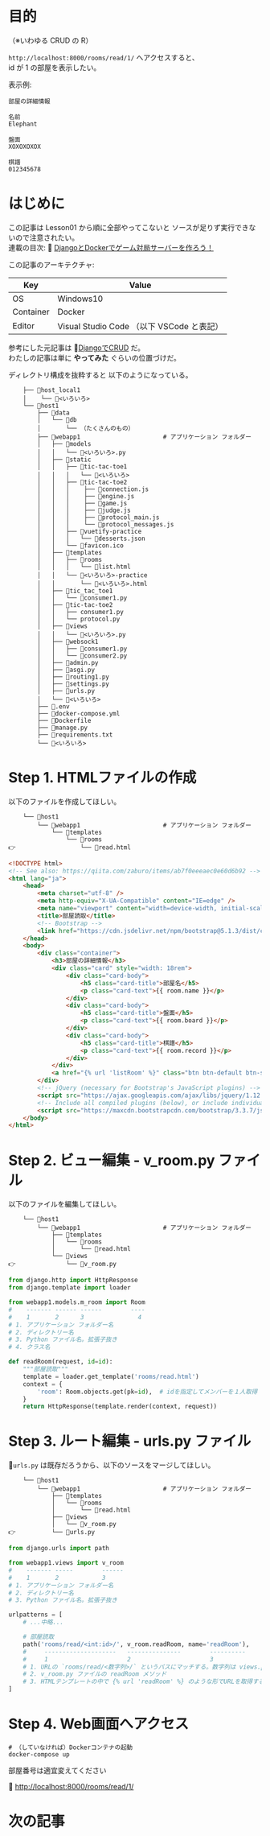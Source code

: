 # 目的

（※いわゆる CRUD の R）  

`http://localhost:8000/rooms/read/1/` へアクセスすると、  
id が 1 の部屋を表示したい。  

表示例:  

```plaintext
部屋の詳細情報

名前
Elephant

盤面
XOXOXOXOX

棋譜
012345678
```

# はじめに

この記事は Lesson01 から順に全部やってこないと ソースが足りず実行できないので注意されたい。  
連載の目次: 📖 [DjangoとDockerでゲーム対局サーバーを作ろう！](https://qiita.com/muzudho1/items/eb0df0ea604e1fd9cdae)  

この記事のアーキテクチャ:  

| Key       | Value                                     |
| --------- | ----------------------------------------- |
| OS        | Windows10                                 |
| Container | Docker                                    |
| Editor    | Visual Studio Code （以下 VSCode と表記） |

参考にした元記事は 📖[DjangoでCRUD](https://qiita.com/zaburo/items/ab7f0eeeaec0e60d6b92) だ。  
わたしの記事は単に **やってみた** ぐらいの位置づけだ。  

ディレクトリ構成を抜粋すると 以下のようになっている。  

```plaintext
    ├── 📂host_local1
    │    └── 📄<いろいろ>
    └── 📂host1
        ├── 📂data
        │   └── 📂db
        │       └── （たくさんのもの）
        ├── 📂webapp1                       # アプリケーション フォルダー
        │   ├── 📂models
        │   │   └── 📄<いろいろ>.py
        │   ├── 📂static
        │   │   ├── 📂tic-tac-toe1
        │   │   │   └── 📄<いろいろ>
        │   │   ├── 📂tic-tac-toe2
        │   │   │    ├── 📄connection.js
        │   │   │    ├── 📄engine.js
        │   │   │    ├── 📄game.js
        │   │   │    ├── 📄judge.js
        │   │   │    ├── 📄protocol_main.js
        │   │   │    └── 📄protocol_messages.js
        │   │   ├── 📂vuetify-practice
        │   │   │   └── 📄desserts.json
        │   │   └── 🚀favicon.ico
        │   ├── 📂templates
        │   │   ├── 📂rooms
        │   │   │   └── 📄list.html
        │   │   └── 📂<いろいろ>-practice
        │   │       └── 📄<いろいろ>.html
        │   ├── 📂tic_tac_toe1
        │   │   └── 📄consumer1.py
        │   ├── 📂tic-tac-toe2
        │   │   ├── consumer1.py
        │   │   └── protocol.py
        │   ├── 📂views
        │   │   └── 📄<いろいろ>.py
        │   ├── 📂websock1
        │   │   ├── 📄consumer1.py
        │   │   └── 📄consumer2.py
        │   ├── 📄admin.py
        │   ├── 📄asgi.py
        │   ├── 📄routing1.py
        │   ├── 📄settings.py
        │   ├── 📄urls.py
        │   └── 📄<いろいろ>
        ├── 📄.env
        ├── 🐳docker-compose.yml
        ├── 🐳Dockerfile
        ├── 📄manage.py
        ├── 📄requirements.txt
        └── 📄<いろいろ>
```

# Step 1. HTMLファイルの作成

以下のファイルを作成してほしい。  

```plaintext
    └── 📂host1
        └── 📂webapp1                       # アプリケーション フォルダー
            └── 📂templates
                └── 📂rooms
👉                  └── 📄read.html
```

```html
<!DOCTYPE html>
<!-- See also: https://qiita.com/zaburo/items/ab7f0eeeaec0e60d6b92 -->
<html lang="ja">
    <head>
        <meta charset="utf-8" />
        <meta http-equiv="X-UA-Compatible" content="IE=edge" />
        <meta name="viewport" content="width=device-width, initial-scale=1" />
        <title>部屋読取</title>
        <!-- Bootstrap -->
        <link href="https://cdn.jsdelivr.net/npm/bootstrap@5.1.3/dist/css/bootstrap.min.css" rel="stylesheet" integrity="sha384-1BmE4kWBq78iYhFldvKuhfTAU6auU8tT94WrHftjDbrCEXSU1oBoqyl2QvZ6jIW3" crossorigin="anonymous" />
    </head>
    <body>
        <div class="container">
            <h3>部屋の詳細情報</h3>
            <div class="card" style="width: 18rem">
                <div class="card-body">
                    <h5 class="card-title">部屋名</h5>
                    <p class="card-text">{{ room.name }}</p>
                </div>
                <div class="card-body">
                    <h5 class="card-title">盤面</h5>
                    <p class="card-text">{{ room.board }}</p>
                </div>
                <div class="card-body">
                    <h5 class="card-title">棋譜</h5>
                    <p class="card-text">{{ room.record }}</p>
                </div>
            </div>
            <a href="{% url 'listRoom' %}" class="btn btn-default btn-sm">戻る</a>
        </div>
        <!-- jQuery (necessary for Bootstrap's JavaScript plugins) -->
        <script src="https://ajax.googleapis.com/ajax/libs/jquery/1.12.4/jquery.min.js"></script>
        <!-- Include all compiled plugins (below), or include individual files as needed -->
        <script src="https://maxcdn.bootstrapcdn.com/bootstrap/3.3.7/js/bootstrap.min.js"></script>
    </body>
</html>
```

# Step 2. ビュー編集 - v_room.py ファイル

以下のファイルを編集してほしい。  

```plaintext
    └── 📂host1
        └── 📂webapp1                       # アプリケーション フォルダー
            ├── 📂templates
            │   └── 📂rooms
            │       └── 📄read.html
            └── 📂views
👉              └── 📄v_room.py
```

```py
from django.http import HttpResponse
from django.template import loader

from webapp1.models.m_room import Room
#    ------- ------ ------        ----
#    1       2      3               4
# 1. アプリケーション フォルダー名
# 2. ディレクトリー名
# 3. Python ファイル名。拡張子抜き
# 4. クラス名

def readRoom(request, id=id):
    """部屋読取"""
    template = loader.get_template('rooms/read.html')
    context = {
        'room': Room.objects.get(pk=id),  # idを指定してメンバーを１人取得
    }
    return HttpResponse(template.render(context, request))
```

# Step 3. ルート編集 - urls.py ファイル

📄`urls.py` は既存だろうから、以下のソースをマージしてほしい。  

```plaintext
    └── 📂host1
        └── 📂webapp1                       # アプリケーション フォルダー
            ├── 📂templates
            │   └── 📂rooms
            │       └── 📄read.html
            ├── 📂views
            │   └── 📄v_room.py
👉          └── 📄urls.py
```

```py
from django.urls import path

from webapp1.views import v_room
#    ------- -----        ------
#    1       2            3
# 1. アプリケーション フォルダー名
# 2. ディレクトリー名
# 3. Python ファイル名。拡張子抜き

urlpatterns = [
    # ...中略...

    # 部屋読取
    path('rooms/read/<int:id>/', v_room.readRoom, name='readRoom'),
    #     --------------------   ---------------        ----------
    #     1                      2                      3
    # 1. URLの `rooms/read/<数字列>/` というパスにマッチする。数字列は views.py の中で id という名前で取得できる
    # 2. v_room.py ファイルの readRoom メソッド
    # 3. HTMLテンプレートの中で {% url 'readRoom' %} のような形でURLを取得するのに使える
]
```

# Step 4. Web画面へアクセス

```shell
# （していなければ）Dockerコンテナの起動
docker-compose up
```

部屋番号は適宜変えてください  

📖 [http://localhost:8000/rooms/read/1/](http://localhost:8000/rooms/read/1/)  

# 次の記事
